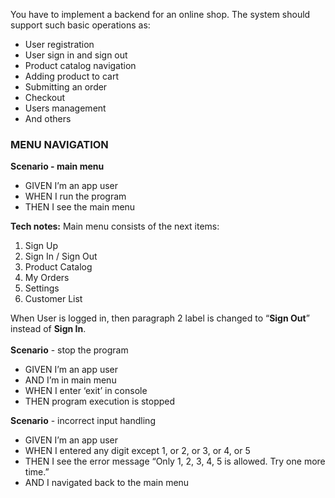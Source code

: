 You have to implement a backend for an online shop. The system should support such basic operations as:
 - User registration
 - User sign in and sign out
 - Product catalog navigation
 - Adding product to cart
 - Submitting an order
 - Checkout
 - Users management
 - And others

### MENU NAVIGATION

**Scenario - main menu**
- GIVEN I’m an app user 
- WHEN I run the program
- THEN I see the main menu

**Tech notes:**
Main menu consists of the next items:
1. Sign Up
2. Sign In / Sign Out
3. Product Catalog
4. My Orders
5. Settings
6. Customer List

When User is logged in, then paragraph 2 label is changed to “**Sign Out**” instead of **Sign In**.
</br>
</br>
**Scenario** - stop the program
- GIVEN I’m an app user
- AND I’m in main menu
- WHEN I enter ‘exit’ in console
- THEN program execution is stopped

**Scenario** - incorrect input handling
- GIVEN I’m an app user
- WHEN I entered any digit except 1, or 2, or 3, or 4, or 5
- THEN I see the error message “Only 1, 2, 3, 4, 5 is allowed. Try one more time.”
- AND I navigated back to the main menu


